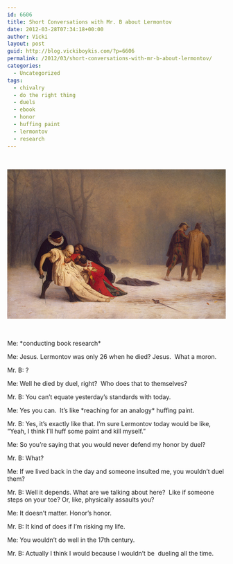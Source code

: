 ```yaml
---
id: 6606
title: Short Conversations with Mr. B about Lermontov
date: 2012-03-28T07:34:18+00:00
author: Vicki
layout: post
guid: http://blog.vickiboykis.com/?p=6606
permalink: /2012/03/short-conversations-with-mr-b-about-lermontov/
categories:
  - Uncategorized
tags:
  - chivalry
  - do the right thing
  - duels
  - ebook
  - honor
  - huffing paint
  - lermontov
  - research
---
```

&nbsp;

<p style="text-align: center;">
  <a href="https://raw.githubusercontent.com/veekaybee/wlb/gh-pages/assets/images/2012/03/theduel.jpg"><img class="aligncenter  wp-image-6609" title="theduel" src="https://raw.githubusercontent.com/veekaybee/wlb/gh-pages/assets/images/2012/03/theduel.jpg" alt="" width="505" height="345" /></a>
</p>

&nbsp;

Me: \*conducting book research\*
  
Me: Jesus. Lermontov was only 26 when he died? Jesus.  What a moron.
  
Mr. B: ?
  
Me: Well he died by duel, right?  Who does that to themselves?
  
Mr. B: You can&#8217;t equate yesterday&#8217;s standards with today.
  
Me: Yes you can.  It&#8217;s like \*reaching for an analogy\* huffing paint.
  
Mr. B: Yes, it&#8217;s exactly like that. I&#8217;m sure Lermontov today would be like, &#8220;Yeah, I think I&#8217;ll huff some paint and kill myself.&#8221;
  
Me: So you&#8217;re saying that you would never defend my honor by duel?
  
Mr. B: What?
  
Me: If we lived back in the day and someone insulted me, you wouldn&#8217;t duel them?
  
Mr. B: Well it depends. What are we talking about here?  Like if someone steps on your toe? Or, like, physically assaults you?
  
Me: It doesn&#8217;t matter. Honor&#8217;s honor.
  
Mr. B: It kind of does if I&#8217;m risking my life.
  
Me: You wouldn&#8217;t do well in the 17th century.
  
Mr. B: Actually I think I would because I wouldn&#8217;t be  dueling all the time.